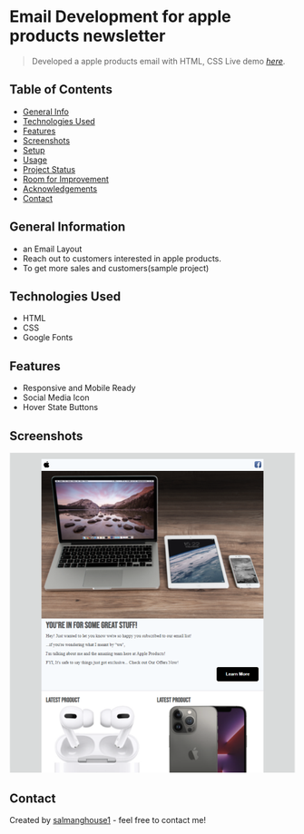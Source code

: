 # Email Development for apple products newsletter
> Developed a apple products email with HTML, CSS
> Live demo [_here_](https://salmanghouse1.github.io/responsive-electronics-email/). 

## Table of Contents
* [General Info](#general-information)
* [Technologies Used](#technologies-used)
* [Features](#features)
* [Screenshots](#screenshots)
* [Setup](#setup)
* [Usage](#usage)
* [Project Status](#project-status)
* [Room for Improvement](#room-for-improvement)
* [Acknowledgements](#acknowledgements)
* [Contact](#contact)
<!-- * [License](#license) -->


## General Information
- an Email Layout
- Reach out to customers interested in apple products.
- To get more sales and customers(sample project)


## Technologies Used
- HTML
- CSS
- Google Fonts

## Features
- Responsive and Mobile Ready
- Social Media Icon
- Hover State Buttons

## Screenshots
![Example screenshot](./assets/images/screenshot.png)
<!-- If you have screenshots you'd like to share, include them here. -->


## Contact
Created by [salmanghouse1](https://www.salmanwebdeveloper.com/) - feel free to contact me!
